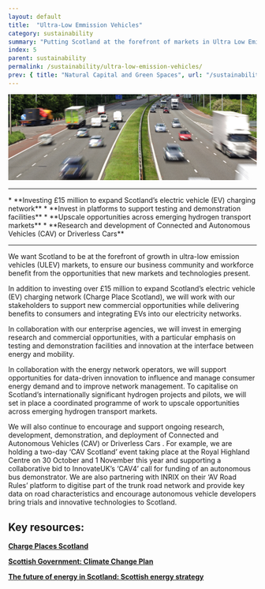 ```yaml
---
layout: default
title:  "Ultra-Low Emmission Vehicles"
category: sustainability
summary: "Putting Scotland at the forefront of markets in Ultra Low Emission Vehicles."
index: 5
parent: sustainability
permalink: /sustainability/ultra-low-emission-vehicles/
prev: { title: "Natural Capital and Green Spaces", url: "/sustainability/natural-capital" }
---
```


![Vehicles Photo](/assets/images/pageimages/Sustainability4.jpg)
<br>
<hr>
* **Investing £15 million to expand Scotland’s electric vehicle (EV) charging network**
* **Invest in platforms to support testing and demonstration facilities**
* **Upscale opportunities across emerging hydrogen transport markets**
* **Research and development of Connected and Autonomous Vehicles (CAV) or Driverless Cars**
<hr>

We want Scotland to be at the forefront of growth in ultra-low emission vehicles (ULEV) markets, to ensure our business community and workforce benefit from the opportunities that new markets and technologies present.

In addition to investing over £15 million to expand Scotland’s electric vehicle (EV) charging network (Charge Place Scotland), we will work with our stakeholders to support new commercial opportunities while delivering benefits to consumers and integrating EVs into our electricity networks.

In collaboration with our enterprise agencies, we will invest in emerging research and commercial opportunities, with a particular emphasis on testing and demonstration facilities and innovation at the interface between energy and mobility.

In collaboration with the energy network operators, we will support opportunities for data-driven innovation to influence and manage consumer energy demand and to improve network management.  To capitalise on Scotland’s internationally significant hydrogen projects and pilots, we will set in place a coordinated programme of work to upscale opportunities across emerging hydrogen transport markets.

We will also continue to encourage and support ongoing research, development, demonstration, and deployment of Connected and Autonomous Vehicles (CAV) or Driverless Cars  .  For example, we are holding a two-day ‘CAV Scotland’ event taking place at the Royal Highland Centre on 30 October and 1 November this year and supporting a collaborative bid to InnovateUK’s ‘CAV4’ call for funding of an autonomous bus demonstrator.   We are also partnering with INRIX on their ‘AV Road Rules’ platform to digitise part of the trunk road network and provide key data on road characteristics and encourage autonomous vehicle developers bring trials and innovative technologies to Scotland.

## Key resources:
**[Charge Places Scotland](https://chargeplacescotland.org/)**

**[Scottish Government: Climate Change Plan](https://beta.gov.scot/publications/scottish-governments-climate-change-plan-third-report-proposals-policies-2018/pages/12/)**

**[The future of energy in Scotland: Scottish energy strategy](https://beta.gov.scot/publications/scottish-energy-strategy-future-energy-scotland-9781788515276/)**
